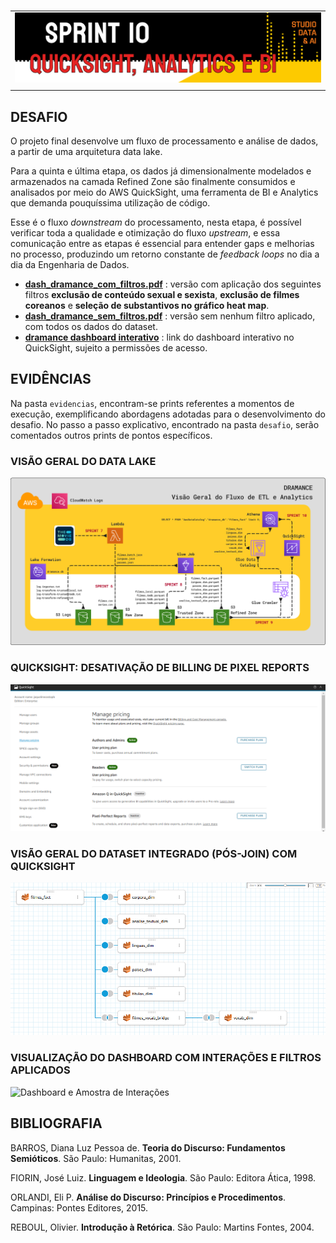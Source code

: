 #

||
|---|
|![Banner](/assets/banner-sprint10.png)|
||

## DESAFIO

O projeto final desenvolve um fluxo de processamento e análise de dados, a partir de uma arquitetura data lake.

Para a quinta e última etapa, os dados já dimensionalmente modelados e armazenados na camada Refined Zone são finalmente consumidos e analisados por meio do AWS QuickSight, uma ferramenta de BI e Analytics que demanda pouquíssima utilização de código.

Esse é o fluxo *downstream* do processamento, nesta etapa, é possível verificar toda a qualidade e otimização do fluxo *upstream*, e essa comunicação entre as etapas é essencial para entender gaps e melhorias no processo, produzindo um retorno constante de *feedback loops* no dia a dia da Engenharia de Dados.

* [**dash_dramance_com_filtros.pdf**](./desafio/dash_dramance_com_filtros.pdf) : versão com aplicação dos seguintes filtros **exclusão de conteúdo sexual e sexista**, **exclusão de filmes coreanos** e **seleção de substantivos no gráfico heat map**.
* [**dash_dramance_sem_filtros.pdf**](./desafio/dash_dramance_sem_filtros.pdf) : versão sem nenhum filtro aplicado, com todos os dados do dataset.
* [**dramance dashboard interativo**](https://us-east-1.quicksight.aws.amazon.com/sn/accounts/257394448616/dashboards/f0b59a30-aa86-4e7e-b08a-00816b5a8eac?directory_alias=jaquelinecostapb) : link do dashboard interativo no QuickSight, sujeito a permissões de acesso.

## EVIDÊNCIAS

Na pasta `evidencias`, encontram-se prints referentes a momentos de execução, exemplificando abordagens adotadas para o desenvolvimento do desafio. No passo a passo explicativo, encontrado na pasta `desafio`, serão comentados outros prints de pontos específicos.

### VISÃO GERAL DO DATA LAKE

![Visão Geral do Data Lake](./evidencias/31-visao-geral-fluxo-dramance.png)

### QUICKSIGHT: DESATIVAÇÃO DE BILLING DE PIXEL REPORTS

![Desativação Pixel Reports](./evidencias/1-billing-desativado-quicksight.png)

### VISÃO GERAL DO DATASET INTEGRADO (PÓS-JOIN) COM QUICKSIGHT

![Visão Geral Dataset Integrado](./evidencias/2-joins-tabelas-qs.png)

### VISUALIZAÇÃO DO DASHBOARD COM INTERAÇÕES E FILTROS APLICADOS

![Dashboard e Amostra de Interações](./evidencias/32-amostra-interatividade-dash.gif)

## BIBLIOGRAFIA

BARROS, Diana Luz Pessoa de. **Teoria do Discurso: Fundamentos Semióticos**. São Paulo: Humanitas, 2001.

FIORIN, José Luiz. **Linguagem e Ideologia**. São Paulo: Editora Ática, 1998.

ORLANDI, Eli P. **Análise do Discurso: Princípios e Procedimentos**. Campinas: Pontes Editores, 2015.

REBOUL, Olivier. **Introdução à Retórica**. São Paulo: Martins Fontes, 2004.
